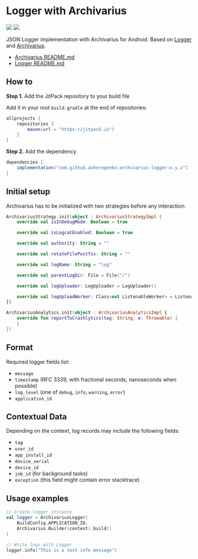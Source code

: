 # Logger with Archivarius

[![](https://jitci.com/gh/asherepenko/archivarius-logger/svg)](https://jitci.com/gh/asherepenko/archivarius-logger)
[![](https://jitpack.io/v/asherepenko/archivarius-logger.svg)](https://jitpack.io/#asherepenko/archivarius-logger) 

JSON Logger implementation with Archivarius for Android. Based on [Logger](https://github.com/asherepenko/android-logger) and [Archivarius](https://github.com/asherepenko/android-archivarius).

- [Archivarius README.md](https://github.com/asherepenko/android-archivarius/blob/master/README.md)
- [Logger README.md](https://github.com/asherepenko/android-logger/blob/master/README.md)

## How to

**Step 1.** Add the JitPack repository to your build file

Add it in your root `build.gradle` at the end of repositories:

```groovy
allprojects {
    repositories {
        maven(url = "https://jitpack.io")
    }
}
```

**Step 2.** Add the dependency

```groovy
dependencies {
    implementation("com.github.asherepenko:archivarius-logger:x.y.z")
}
```

## Initial setup

Archivarius has to be initialized with two strategies before any interaction:

```kotlin
ArchivariusStrategy.init(object : ArchivariusStrategyImpl {
    override val isInDebugMode: Boolean = true

    override val isLogcatEnabled: Boolean = true

    override val authority: String = ""

    override val rotateFilePostfix: String = ""

    override val logName: String = "log"

    override val parentLogDir: File = File("/")

    override val logUploader: LogUploader = LogUploader()

    override val logUploadWorker: Class<out ListenableWorker> = ListenableWorker::class.java
})

ArchivariusAnalytics.init(object : ArchivariusAnalyticsImpl {
    override fun reportToCrashlytics(tag: String, e: Throwable) {
    }
})
```

## Format

Required logger fields list:
- `message`
- `timestamp` (RFC 3339, with fractional seconds, nanoseconds when possible)
- `log_level` (one of `debug`, `info`, `warning`, `error`)
- `application_id`

## Contextual Data

Depending on the context, log records may include the following fields:
- `tag`
- `user_id`
- `app_install_id`
- `device_serial`
- `device_id`
- `job_id` (for background tasks)
- `exception` (this field might contain error stacktrace)

## Usage examples

```kotlin
// Create logger instance
val logger = ArchivariusLogger(
    BuildConfig.APPLICATION_ID,
    Archivarius.Builder(context).build()
)

// Write logs with Logger
logger.info("This is a test info message")
```
